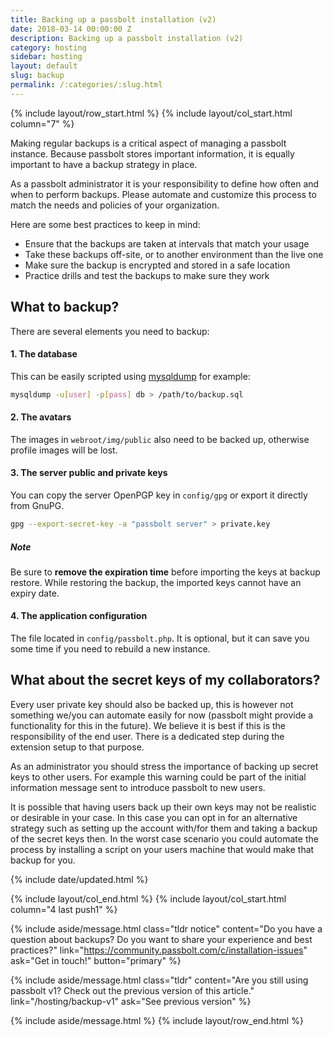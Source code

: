 ```yaml
---
title: Backing up a passbolt installation (v2)
date: 2018-03-14 00:00:00 Z
description: Backing up a passbolt installation (v2)
category: hosting
sidebar: hosting
layout: default
slug: backup
permalink: /:categories/:slug.html
---
```


{% include layout/row_start.html %}
{% include layout/col_start.html column="7" %}

Making regular backups is a critical aspect of managing a passbolt instance. Because passbolt stores important 
information, it is equally important to have a backup strategy in place.

As a passbolt administrator it is your responsibility to define how often and when to perform backups. 
Please automate and customize this process to match the needs and policies of your organization.

Here are some best practices to keep in mind:

* Ensure that the backups are taken at intervals that match your usage
* Take these backups off-site, or to another environment than the live one
* Make sure the backup is encrypted and stored in a safe location
* Practice drills and test the backups to make sure they work

## What to backup?

There are several elements you need to backup:

#### 1. The database

This can be easily scripted using [mysqldump](https://mariadb.com/kb/en/mariadb/mysqldump/) for example:
```bash
mysqldump -u[user] -p[pass] db > /path/to/backup.sql
```
#### 2. The avatars

The images in `webroot/img/public` also need to be backed up, otherwise profile images will be lost.

#### 3. The server public and private keys

You can copy the server OpenPGP key in `config/gpg` or export it directly from GnuPG.
```bash
gpg --export-secret-key -a "passbolt server" > private.key
```

##### Note

Be sure to **remove the expiration time** before importing the keys at backup restore. While restoring the backup, the imported keys cannot have an expiry date.


#### 4. The application configuration

The file located in `config/passbolt.php`. It is optional, but it can save you some time if you need to rebuild a new instance.

## What about the secret keys of my collaborators?

Every user private key should also be backed up, this is however not something we/you can automate easily for now (passbolt might provide a functionality for this in the future). We believe it is best if this is the responsibility of the end user. There is a dedicated step during the extension setup to that purpose.

As an administrator you should stress the importance of backing up secret keys to other users. For example this warning could be part of the initial information message sent to introduce passbolt to new users.

It is possible that having users back up their own keys may not be realistic or desirable in your case. In this case you can opt in for an alternative strategy such as setting up the account with/for them and taking a backup of the secret keys then. In the worst case scenario you could automate the process by installing a script on your users machine that would make that backup for you.

{% include date/updated.html %}

{% include layout/col_end.html %}
{% include layout/col_start.html column="4 last push1" %}

{% include aside/message.html
    class="tldr notice"
    content="Do you have a question about backups? Do you want to share your experience and best practices?"
    link="https://community.passbolt.com/c/installation-issues"
    ask="Get in touch!"
    button="primary"
%}

{% include aside/message.html
    class="tldr"
    content="Are you still using passbolt v1? Check out the previous version of this article."
    link="/hosting/backup-v1"
    ask="See previous version"
%}

{% include aside/message.html %}
{% include layout/row_end.html %}